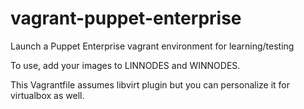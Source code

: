 # vagrant-puppet-enterprise

Launch a Puppet Enterprise vagrant environment for learning/testing

To use, add your images to LINNODES and WINNODES.

This Vagrantfile assumes libvirt plugin but you can personalize it for virtualbox as well.
